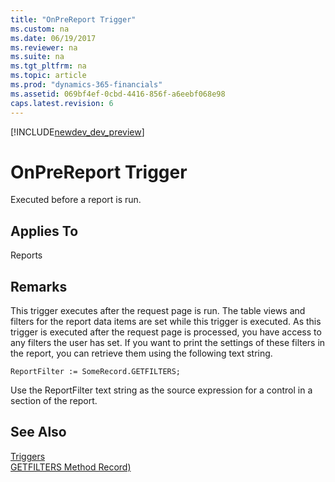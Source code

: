 ```yaml
---
title: "OnPreReport Trigger"
ms.custom: na
ms.date: 06/19/2017
ms.reviewer: na
ms.suite: na
ms.tgt_pltfrm: na
ms.topic: article
ms.prod: "dynamics-365-financials"
ms.assetid: 069bf4ef-0cbd-4416-856f-a6eebf068e98
caps.latest.revision: 6
---
```


[!INCLUDE[newdev_dev_preview](../includes/newdev_dev_preview.md)]

# OnPreReport Trigger
Executed before a report is run.  
  
## Applies To  
 Reports  
  
## Remarks  
 This trigger executes after the request page is run. The table views and filters for the report data items are set while this trigger is executed. As this trigger is executed after the request page is processed, you have access to any filters the user has set. If you want to print the settings of these filters in the report, you can retrieve them using the following text string.  
  
```  
ReportFilter := SomeRecord.GETFILTERS;  
```  
  
 Use the ReportFilter text string as the source expression for a control in a section of the report.  
  
## See Also  
 [Triggers](devenv-triggers.md)  
 [GETFILTERS Method Record)](../methods/devenv-getfilters-method-record.md)